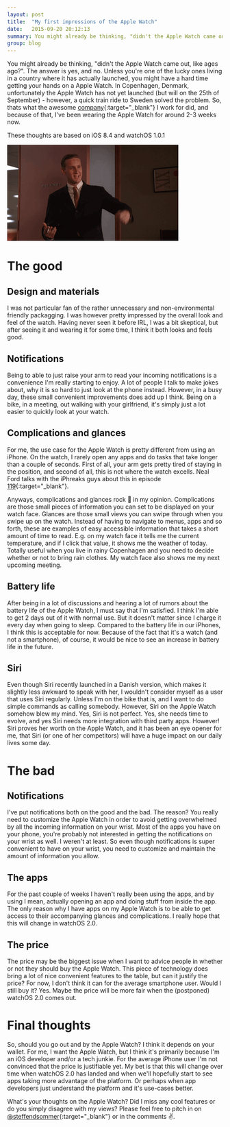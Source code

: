 ```yaml
---
layout: post
title:  "My first impressions of the Apple Watch"
date:   2015-09-20 20:12:13
summary: You might already be thinking, "didn't the Apple Watch came out, like ages ago?". The answer is yes, and no. Unless you're one of the lucky ones living in a country where it has actually launched, you might have a hard time getting your hands on a Apple Watch. In Copenhagen, Denmark, unfortunately the Apple Watch has not yet launched (but will on the 25th of September) - however, a quick train ride to Sweden solved the problem. So, thats what the awesome company I work for did, and because of that, I've been wearing the Apple Watch for around 2-3 weeks now.
group: blog
---
```


You might already be thinking, "didn't the Apple Watch came out, like ages ago?". The answer is yes, and no. Unless you're one of the lucky ones living in a country where it has actually launched, you might have a hard time getting your hands on a Apple Watch. In Copenhagen, Denmark, unfortunately the Apple Watch has not yet launched (but will on the 25th of September) - however, a quick train ride to Sweden solved the problem. So, thats what the awesome [company](http://www.unwire.com){:target="_blank"} I work for did, and because of that, I've been wearing the Apple Watch for around 2-3 weeks now.

These thoughts are based on iOS 8.4 and watchOS 1.0.1

![The Apple Watch](/assets/posts/applewatch.gif)

# The good

## Design and materials
I was not particular fan of the rather unnecessary and non-environmental friendly packagging. I was however pretty impressed by the overall look and feel of the watch. Having never seen it before IRL, I was a bit skeptical, but after seeing it and wearing it for some time, I think it both looks and feels good.

## Notifications
Being to able to just raise your arm to read your incoming notifications is a convenience I'm really starting to enjoy. A lot of people I talk to make jokes about, why it is so hard to just look at the phone instead. However, in a busy day, these small convenient improvements does add up I think. Being on a bike, in a meeting, out walking with your girlfriend, it's simply just a lot easier to quickly look at your watch.

## Complications and glances
For me, the use case for the Apple Watch is pretty different from using an iPhone. On the watch, I rarely open any apps and do tasks that take longer than a couple of seconds. First of all, your arm gets pretty tired of staying in the position, and second of all, this is not where the watch excells. Neal Ford talks with the iPhreaks guys about this in episode [119](https://devchat.tv/iphreaks/119-ips-ambient-information-and-the-apple-watch-with-neal-ford){:target="_blank"}.

Anyways, complications and glances rock 👊 in my opinion. Complications are those small pieces of information you can set to be displayed on your watch face. Glances are those small views you can swipe through when you swipe up on the watch. Instead of having to navigate to menus, apps and so forth, these are examples of easy accessible information that takes a short amount of time to read. E.g. on my watch face it tells me the current temperature, and if I click that value, it shows me the weather of today. Totally useful when you live in rainy Copenhagen and you need to decide whether or not to bring rain clothes. My watch face also shows me my next upcoming meeting.

## Battery life
After being in a lot of discussions and hearing a lot of rumors about the battery life of the Apple Watch, I must say that I'm satisfied. I think I'm able to get 2 days out of it with normal use. But it doesn't matter since I charge it every day when going to sleep. Compared to the battery life in our iPhones, I think this is acceptable for now. Because of the fact that it's a watch (and not a smartphone), of course, it would be nice to see an increase in battery life in the future.

## Siri
Even though Siri recently launched in a Danish version, which makes it slightly less awkward to speak with her, I wouldn't consider myself as a user that uses Siri regularly. Unless I'm on the bike that is, and I want to do simple commands as calling somebody. However, Siri on the Apple Watch somehow blew my mind. Yes, Siri is not perfect. Yes, she needs time to evolve, and yes Siri needs more integration with third party apps. However! Siri proves her worth on the Apple Watch, and it has been an eye opener for me, that Siri (or one of her competitors) will have a huge impact on our daily lives some day.

# The bad

## Notifications
I've put notifications both on the good and the bad. The reason? You really need to customize the Apple Watch in order to avoid getting overwhelmed by all the incoming information on your wrist. Most of the apps you have on your phone, you're probably not interested in getting the notifications on your wrist as well. I weren't at least. So even though notifications is super convenient to have on your wrist, you need to customize and maintain the amount of information you allow.

## The apps
For the past couple of weeks I haven't really been using the apps, and by using I mean, actually opening an app and doing stuff from inside the app. The only reason why I have apps on my Apple Watch is to be able to get access to their accompanying glances and complications. I really hope that this will change in watchOS 2.0.

## The price
The price may be the biggest issue when I want to advice people in whether or not they should buy the Apple Watch. This piece of technology does bring a lot of nice convenient features to the table, but can it justify the price? For now, I don't think it can for the average smartphone user. Would I still buy it? Yes. Maybe the price will be more fair when the (postponed) watchOS 2.0 comes out.

# Final thoughts
So, should you go out and by the Apple Watch? I think it depends on your wallet. For me, I want the Apple Watch, but I think it's primarily because I'm an iOS developer and/or a tech junkie. For the average iPhone user I'm not convinced that the price is justifiable yet. My bet is that this will change over time when watchOS 2.0 has landed and when we'll hopefully start to see apps taking more advantage of the platform. Or perhaps when app developers just understand the platform and it's use-cases better.

What's your thoughts on the Apple Watch? Did I miss any cool features or do you simply disagree with my views? Please feel free to pitch in on [@steffendsommer](https://twitter.com/steffendsommer){:target="_blank"} or in the comments ✌️.